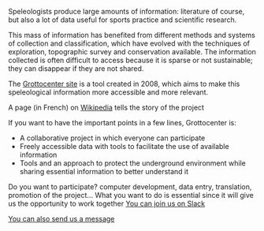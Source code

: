 Speleologists produce large amounts of information: literature of course, but also a lot of data useful for sports practice and scientific research.

This mass of information has benefited from different methods and systems of collection and classification, which have evolved with the techniques of exploration, topographic survey and conservation available. The information collected is often difficult to access because it is sparse or not sustainable; they can disappear if they are not shared.

The [Grottocenter site](https://grottocenter.org) is a tool created in 2008, which aims to make this speleological information more accessible and more relevant.

A page (in French) on [Wikipedia](https://fr.wikipedia.org/wiki/Grottocenter) tells the story of the project

If you want to have the important points in a few lines, Grottocenter is:
- A collaborative project in which everyone can participate
- Freely accessible data with tools to facilitate the use of available information
- Tools and an approach to protect the underground environment while sharing essential information to better understand it

Do you want to participate? computer development, data entry, translation, promotion of the project... What you want to do is essential since it will give us the opportunity to work together
[You can join us on Slack](grottocenter.slack.com)

[You can also send us a message](https://en.wikicaves.org/contact)
